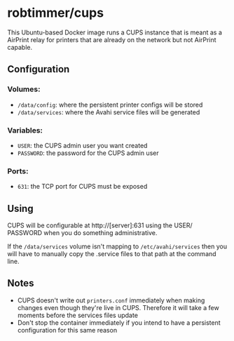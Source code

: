 # robtimmer/cups

This Ubuntu-based Docker image runs a CUPS instance that is meant as a AirPrint relay for printers that are already on the network but not AirPrint capable.

## Configuration

### Volumes:
* `/data/config`: where the persistent printer configs will be stored
* `/data/services`: where the Avahi service files will be generated

### Variables:
* `USER`: the CUPS admin user you want created
* `PASSWORD`: the password for the CUPS admin user

### Ports:
* `631`: the TCP port for CUPS must be exposed

## Using
CUPS will be configurable at http://[server]:631 using the USER/ PASSWORD when you do something administrative.

If the `/data/services` volume isn't mapping to `/etc/avahi/services` then you will have to manually copy the .service files to that path at the command line.

## Notes
* CUPS doesn't write out `printers.conf` immediately when making changes even though they're live in CUPS. Therefore it will take a few moments before the services files update
* Don't stop the container immediately if you intend to have a persistent configuration for this same reason